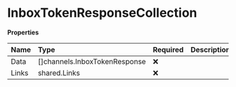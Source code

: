 # InboxTokenResponseCollection

**Properties**

| Name  | Type                          | Required | Description |
| :---- | :---------------------------- | :------- | :---------- |
| Data  | []channels.InboxTokenResponse | ❌       |             |
| Links | shared.Links                  | ❌       |             |
